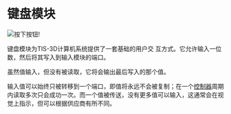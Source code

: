 # 键盘模块
![按下按钮!](item:tis3d:keypad_module)

键盘模块为TIS-3D计算机系统提供了一套基础的用户交 互方式。它允许输入一位数，然后将其写入到输入模块的端口。

虽然值输入，但没有被读取，它将会输出最后写入的那个值。

输入值可以始终只被转移到一个端口，即值将永远不会被复制；在一个[控制器](../block/controller.md)周期内读取多次只会成功一次。而一个值被传送，没有更多值可以输入，这通常会在视觉上指示，但可以根据供应商有所不同。